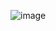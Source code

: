 


![image](https://github.com/mzhkolk/DEEP-RISK-project/assets/72930961/9829b8f2-e394-4541-b9e6-7fa1920b910e)
